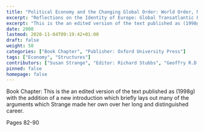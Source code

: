 ```yaml
---
title: "Political Economy and the Changing Global Order: World Order, Non-State Actors, and the Global Casino: The Retreat of the State?"
excerpt: "Reflections on the Identity of Europe: Global Transatlantic Perspectives: Europe's Future in the Global Political Economy"
excerpt: "This is the an edited version of the text published as (1998g) with the addition of a new introduction which briefly lays out many of the arguments which Strange made her own over her long and distinguished career."
date: 2000
lastmod: 2020-11-04T09:19:42+01:00
draft: false
weight: 50
categories: ["Book Chapter", "Publisher: Oxford University Press"]
tags: ["Economy", "Structures"]
contributors: ["Susan Strange", "Editor: Richard Stubbs", "Geoffry R.D. Underhill"]
pinned: false
homepage: false
---
```


Book Chapter: This is the an edited version of the text published as (1998g) with the addition of a new introduction which briefly lays out many of the arguments which Strange made her own over her long and distinguished career.

Pages 82-90
